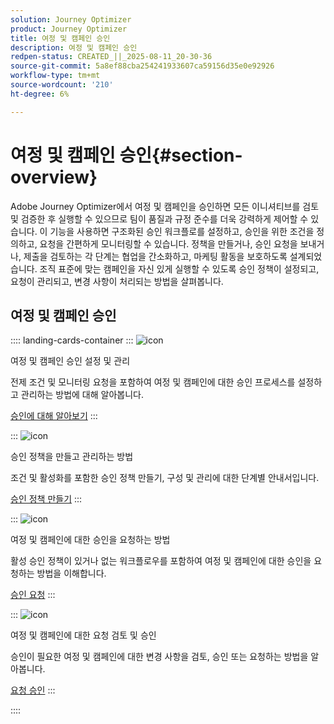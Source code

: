 ```yaml
---
solution: Journey Optimizer
product: Journey Optimizer
title: 여정 및 캠페인 승인
description: 여정 및 캠페인 승인
redpen-status: CREATED_||_2025-08-11_20-30-36
source-git-commit: 5a8ef88cba254241933607ca59156d35e0e92926
workflow-type: tm+mt
source-wordcount: '210'
ht-degree: 6%

---
```



# 여정 및 캠페인 승인{#section-overview}

Adobe Journey Optimizer에서 여정 및 캠페인을 승인하면 모든 이니셔티브를 검토 및 검증한 후 실행할 수 있으므로 팀이 품질과 규정 준수를 더욱 강력하게 제어할 수 있습니다. 이 기능을 사용하면 구조화된 승인 워크플로를 설정하고, 승인을 위한 조건을 정의하고, 요청을 간편하게 모니터링할 수 있습니다. 정책을 만들거나, 승인 요청을 보내거나, 제출을 검토하는 각 단계는 협업을 간소화하고, 마케팅 활동을 보호하도록 설계되었습니다. 조직 표준에 맞는 캠페인을 자신 있게 실행할 수 있도록 승인 정책이 설정되고, 요청이 관리되고, 변경 사항이 처리되는 방법을 살펴봅니다.

## 여정 및 캠페인 승인

:::: landing-cards-container
:::
![icon](https://cdn.experienceleague.adobe.com/icons/book.svg?lang=ko)

여정 및 캠페인 승인 설정 및 관리

전제 조건 및 모니터링 요청을 포함하여 여정 및 캠페인에 대한 승인 프로세스를 설정하고 관리하는 방법에 대해 알아봅니다.

[승인에 대해 알아보기](../using/test-approve/gs-approval.md)
:::

:::
![icon](https://cdn.experienceleague.adobe.com/icons/gear.svg?lang=ko)

승인 정책을 만들고 관리하는 방법

조건 및 활성화를 포함한 승인 정책 만들기, 구성 및 관리에 대한 단계별 안내서입니다.

[승인 정책 만들기](../using/test-approve/approval-policies.md)
:::

:::
![icon](https://cdn.experienceleague.adobe.com/icons/list-check.svg?lang=ko)

여정 및 캠페인에 대한 승인을 요청하는 방법

활성 승인 정책이 있거나 없는 워크플로우를 포함하여 여정 및 캠페인에 대한 승인을 요청하는 방법을 이해합니다.

[승인 요청](../using/test-approve/request-approval.md)
:::

:::
![icon](https://cdn.experienceleague.adobe.com/icons/shield-halved.svg?lang=ko)

여정 및 캠페인에 대한 요청 검토 및 승인

승인이 필요한 여정 및 캠페인에 대한 변경 사항을 검토, 승인 또는 요청하는 방법을 알아봅니다.

[요청 승인](../using/test-approve/review-approve-request.md)
:::

::::
